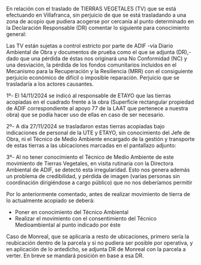 En relación con el traslado de TIERRAS VEGETALES (TV) que se está efectuando  en Villafranca, sin perjuicio de que se está trasladando a una zona de acopio que pudiera acogerse por cercanía al punto determinado en la Declaración Responsable (DR) comentar lo siguiente para conocimiento general:

Las TV están sujetas a control estricto por parte de ADIF -vía Diario Ambiental de Obra y documentos de prueba como el que se adjunta (DR),- dado que una pérdida de éstas nos originará una No Conformidad (NC) y una desviación, la pérdida de los fondos comunitarios incluidos en el Mecanismo para la Recuperación y la Resiliencia (MRR) con el consiguiente perjuicio económico de difícil o imposible reparación. Perjuicio que se trasladaría a los actores causantes.

1º- El 14/11/2024 se indicó al responsable de ETAYO que las tierras acopiadas en el cuadrado frente a la obra (Superficie rectangular propiedad de ADIF correspondiente al apoyo 77 de la LAAT que pertenece a nuestra obra) que se podía hacer uso de ellas en caso de ser necesario.

2º- A día 27/11/2024 se trasladaron estas tierras acopiadas bajo indicaciones de personal de la UTE y ETAYO, sin conocimiento del Jefe de Obra, ni el Técnico de Medio Ambiente encargado de la gestión y transporte de estas tierras a las ubicaciones marcadas en el pantallazo adjunto:



3º- Al no tener conocimiento el Técnico de Medio Ambiente de este movimiento de Tierras Vegetales, en visita rutinaria con la Directora Ambiental de ADIF, se detectó esta irregularidad. Esto nos genera además un problema de credibilidad, y pérdida de imagen (varias personas sin coordinación dirigiéndose a cargo público) que no nos deberíamos permitir

 
Por lo anteriormente comentado, antes de realizar movimiento de tierra de lo actualmente acopiado se deberá:

- Poner en conocimiento del Técnico Ambiental
- Realizar el movimiento con el consentimiento del Técnico Medioambiental al punto indicado por éste

Caso de Monreal, que se aplicaría a resto de ubicaciones, primero sería la reubicación dentro de la parcela y si no pudiera ser posible por operativa, y en aplicación de lo antedicho, se adjunta DR de Monreal con la parcela a verter. En breve se mandará posición en base a esa DR.





